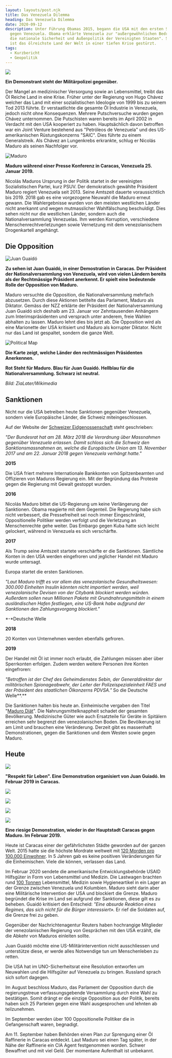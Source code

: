 ```yaml
---
layout: layouts/post.njk
title: Das Venezuela Dilemma
heading: Das Venezuela Dilemma
date: 2020-09-12
description: Unter Führung Obamas 2015, begann die USA mit den ersten Sanktionen
  gegen Venezuela. Obama erklärte Venezuela zur "außergewöhnlichen Bedrohung für
  die nationale Sicherheit und Außenpolitik der Vereinigten Staaten". Seit dem
  ist das ölreichste Land der Welt in einer tiefen Krise gestürzt.
tags:
  - Kurzbericht
  - Geopolitik
---
```

![](/img/gettyimages-680491272-2048x2048.jpg)

**Ein Demonstrant steht der Militärpolizei gegenüber.**

Der Mangel an medizinischer Versorgung sowie an Lebensmittel, treibt das Öl Reiche Land in eine Krise. Früher unter der Regierung von Hugo Chávez welcher das Land mit einer sozialistischen Ideologie von 1999 bis zu seinem Tod 2013 führte. Er verstaatlichte die gesamte Öl Industrie in Venezuela, jedoch nicht ohne Konsequenzen. Mehrere Putschversuche wurden gegen Chávez unternommen. Die Putschisten waren bereits im April 2002 in Verdacht mit den USA kooperiert zu haben. Hauptsächlich davon betroffen war ein Joint Venture bestehend aus "Petróleos de Venezuela" und des US-amerikanischen Rüstungskonzerns "SAIC". Dies führte zu einem Generalstreik. Als Chávez an Lungenkrebs erkrankte, schlug er Nicolás Maduro als seinen Nachfolger vor.



![Maduro](/img/gettyimages-1088561028-2048x2048.jpg "Maduro")

 **Maduro während einer Presse Konferenz in Caracas, Venezuela 25. Januar 2019.**



Nicolás Maduros Ursprung in der Politik startet in der vereinigten Sozialistischen Partei, kurz PSUV. Der demokratisch gewählte Präsident Maduro regiert Venezuela seit 2013. Seine Amtszeit dauerte voraussichtlich bis 2019. 2018 gab es eine vorgezogene Neuwahl die Maduro erneut gewann. Die Wahlergebnisse wurden von den meisten westlichen Länder nicht anerkannt und wegen mutmasslicher Wahlfälschung beschuldigt. Dies sehen nicht nur die westlichen Länder, sondern auch die Nationalversammlung Venezuelas. Ihm werden Korruption, verschiedene Menschenrechtverletzungen sowie Vernetzung mit dem venezolanischem Drogenkartell angehängt.

## Die Opposition

![Juan Guaidó](/img/gettyimages-1124235558-2048x2048.jpg "Juan Guaidó")

**Zu sehen ist Juan Guaidó, in einer Demostration in Caracas. Der Präsident der Nationalversammlung von Venezuela, wird von vielen Ländern bereits als der Rechtmässige Präsident anerkennt. Er spielt eine bedeutende Rolle der Opposition von Maduro.**



Maduro versuchte die Opposition, die Nationalversammlung mehrfach abzusetzen. Durch diese Aktionen betitelte das Parlament, Maduro als Diktator. Gemäss der NZZ erklärte der Präsident der Nationalversammlung Juan Guaidó sich deshalb am 23. Januar vor Zehntausenden Anhängern zum Interimspräsidenten und versprach unter anderem, freie Wahlen abhalten zu lassen. Maduro lehnt dies bis jetzt ab. Die Opposition wird als eine Marionette der USA kritisiert und Maduro als korrupter Diktator. Nicht nur das Land ist gespaltet, sondern die ganze Welt.



![Political Map](/img/1920px-venezuela_president_recognition_map.svg.png "Political Map")

**Die Karte zeigt, welche Länder den rechtmässigen Präsidenten Anerkennen.** 

**Rot Steht für Maduro. Blau für Juan Guaidó. Hellblau für die Nationalversammlung. Schwarz ist neutral.**

*Bild: ZiaLater/Wikimedia* 

## Sanktionen

Nicht nur die USA betreiben heute Sanktionen gegenüber Venezuela, sondern viele Europäische Länder, die Schweiz miteingeschlossen.

Auf der Website der [Schweizer Eidgenossenschaft](https://www.seco.admin.ch/seco/de/home/Aussenwirtschaftspolitik_Wirtschaftliche_Zusammenarbeit/Wirtschaftsbeziehungen/exportkontrollen-und-sanktionen/sanktionen-embargos/sanktionsmassnahmen/massnahmen-gegenueber-venezuela.html) steht geschrieben:

*"Der Bundesrat hat am 28. März 2018 die Verordnung über Massnahmen gegenüber Venezuela erlassen. Damit schloss sich die Schweiz den Sanktionsmassnahmen an, welche die Europäische Union am 13. November 2017 und am 22. Januar 2018 gegen Venezuela verhängt hatte."*

**2015**

Die USA friert mehrere Internationale Bankkonten von Spitzenbeamten und Offizieren von Maduros Regierung ein. Mit der Begründung das Proteste gegen die Regierung mit Gewalt gestoppt wurden.

**2016**

Nicolás Maduro bittet die US-Regierung um keine Verlängerung der Sanktionen. Obama reagierte mit dem Gegenteil. Die Regierung habe sich nicht verbessert, die Pressefreiheit sei noch immer Eingeschränkt, Oppositionelle Politiker werden verfolgt und die Verletzung an Menschenrechte gehe weiter. Das Embargo gegen Kuba hatte sich leicht gelockert, während in Venezuela es sich verschärfte.

**2017**

Als Trump seine Amtszeit startete verschärfte er die Sanktionen. Sämtliche Konten in den USA werden eingefroren und jeglicher Handel mit Maduro wurde untersagt.

Europa startet die ersten Sanktionen. 

*"Laut Maduro trifft es vor allem das venezolanische Gesundheitswesen: 300.000 Einheiten Insulin könnten nicht importiert werden, weil venezolanische Devisen von der Citybank blockiert werden würden. Außerdem sollen neun Millionen Pakete mit Grundnahrungsmitteln in einem ausländischen Hafen festliegen, eine US-Bank habe aufgrund der Sanktionen den Zahlungsvorgang blockiert."*

*\-*Deutsche Welle

**2018**

20 Konten von Unternehmen werden ebenfalls gefroren.

**2019**

Der Handel mit Öl ist immer noch erlaubt, die Zahlungen müssen aber über Sperrkonten erfolgen. Zudem werden weitere Personen ihre Konten eingefroren:

*"Betroffen ist der Chef des Geheimdienstes Sebin, der Generaldirektor der militärischen Spionageabwehr, der Leiter der Polizeispezialeinheit FAES und der Präsident des staatlichen Ölkonzerns PDVSA."* So die Deutsche Welle**.**

Die Sanktionen halten bis heute an. Einheimische vergaben den Titel "[Maduro Diät](https://www.tagesanzeiger.ch/ausland/amerika/das-oelreichste-land-der-welt-haelt-madurodiaet/story/20747266)". Die Nahrungsmittelknappheit schadet der gesamten Bevölkerung. Medizinische Güter wie auch Ersatzteile für Geräte in Spitälern erreichen sehr begrenzt den venezolanischen Boden. Die Bevölkerung ist am Limit und brauchen eine Veränderung. Derzeit gibt es massenhaft Demonstrationen, gegen die Sanktionen und dem Westen sowie gegen Maduro.



## Heute

![](/img/respect-live.jpg)

**"Respekt für Leben". Eine Demonstration organisiert von Juan Guiadó. Im Februar 2019 in Caracas.**

![](/img/resistance.jpg)

![](/img/brennendes-auto.jpg)

![](/img/policeforce.jpg)

![](/img/riesenprotest.jpg)

**Eine riesige Demonstration, wieder in der Hauptstadt Caracas gegen Maduro. Im Februar 2019.**

Heute ist Caracas einer der gefährlichsten Städte geworden auf der ganzen Welt. 2015 hatte sie die höchste Mordrate weltweit mit [120 Morden pro 100.000 Einwohner](https://www.dw.com/de/leben-in-caracas-nach-18-uhr-traut-sich-niemand-mehr-auf-die-stra%C3%9Fe/a-38501955). In 5 Jahren gab es keine positiven Veränderungen für die Einheimischen. Viele die können, verlassen das Land. 

Im Februar 2020 sendete die amerikanische Entwicklungsbehörde USAID Hilfsgüter in Form von Lebensmittel und Medizin. Die Lastwagen brachten rund [100 Tonnen](https://www.nzz.ch/international/venezuela-die-neuesten-entwicklungen-im-machtkampf-ld.1457301) Lebensmittel, Medizin sowie Hygieneartikel in ein Lager an der Grenze zwischen Venezuela und Kolumbien. Maduro sieht darin aber eine Militärische Intervention der USA und blockiert die Grenze. Maduro begründet die Krise im Land sei aufgrund der Sanktionen, diese gilt es zu beheben. Guaidó kritisiert den Entscheid: *"Eine absurde Reaktion eines Regimes, das sich nicht für die Bürger interessiert».* Er rief die Soldaten auf, die Grenze frei zu geben.

Gegenüber der Nachrichtenagentur Reuters haben hochrangige Mitglieder der venezolanischen Regierung von Gesprächen mit den USA erzählt, die die Abkehr von Maduros einleiten sollte.

Juan Guaidó möchte eine US-Militärintervention nicht ausschliessen und unterstütze diese, er werde alles Notwendige tun um Menschenleben zu retten.

Die USA hat im UNO-Sicherheitsrat eine Resolution entworfen um Neuwahlen und die Hilfsgüter auf Venezuela zu bringen. Russland sprach sich sofort dagegen.

Im August beschloss Maduro, das Parlament der Opposition durch die regierungstreue verfassungsgebende Versammlung durch eine Wahl zu bestätigen. Somit drängt er die einzige Opposition aus der Politik, bereits haben sich 25 Parteien gegen eine Wahl ausgesprochen und lehnten ab teilzunehmen. 

Im September werden über 100 Oppositionelle Politiker die in Gefangenschaft waren, begnadigt. 

Am 11. September haben Behörden einen Plan zur Sprengung einer Öl Raffinerie in Caracas entdeckt. Laut Maduro sei einen Tag später, in der Nähe der Raffinerie ein CIA Agent festgenommen worden. Schwer Bewaffnet und mit viel Geld. Der momentane Aufenthalt ist unbekannt.